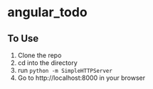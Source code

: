 angular_todo
============


To Use
------


1.  Clone the repo
2.  cd into the directory
3.  run `python -m SimpleHTTPServer`
4.  Go to http://localhost:8000 in your browser
